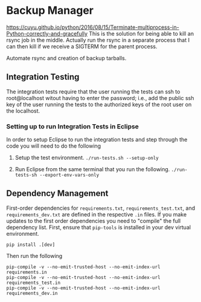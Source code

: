 # Backup Manager

https://cuyu.github.io/python/2016/08/15/Terminate-multiprocess-in-Python-correctly-and-gracefully
This is the solution for being able to kill an rsync job in the middle.  Actually run the rsync in a separate process that I can then kill if we receive a SIGTERM for the parent process.

Automate rsync and creation of backup tarballs.


## Integration Testing

The integration tests require that the user running the tests can ssh to root@localhost witout having to enter the password; i.e., add the public ssh key of the user running the tests to the authorized keys of the root user on the localhost.

### Setting up to run Integration Tests in Eclipse

In order to setup Eclipse to run the integration tests and step through the code you will need to do the following

1. Setup the test environment.
```./run-tests.sh --setup-only```

1. Run Eclipse from the same terminal that you run the following.
```./run-tests-sh --export-env-vars-only```

## Dependency Management

First-order dependencies for `requirements.txt`, `requirements_test.txt`, and `requirements_dev.txt` are defined in the respective `.in` files.  If you make updates to the first order dependencies you need to "compile" the full dependency list.  First, ensure that `pip-tools` is installed in your dev virtual environment.
```
pip install .[dev]
```

Then run the following
```
pip-compile -v --no-emit-trusted-host --no-emit-index-url requirements.in
pip-compile -v --no-emit-trusted-host --no-emit-index-url requirements_test.in
pip-compile -v --no-emit-trusted-host --no-emit-index-url requirements_dev.in
```
